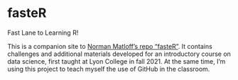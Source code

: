 # fasteR
Fast Lane to Learning R!

This is a companion site to [Norman Matloff’s repo “fasteR”](https://github.com/matloff/fasteR#faster-fast-lane-to-learning-r). 
It contains challenges and additional materials developed for an 
introductory course on data science, first taught at Lyon College in fall 2021. 
At the same time, I’m using this project to teach myself the use of 
GitHub in the classroom.
